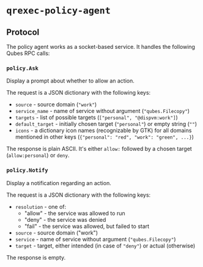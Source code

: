 # `qrexec-policy-agent`

## Protocol

The policy agent works as a socket-based service. It handles the following Qubes RPC calls:

### `policy.Ask`

Display a prompt about whether to allow an action.

The request is a JSON dictionary with the following keys:
- `source` - source domain (`"work"`)
- `service_name` - name of service without argument (`"qubes.Filecopy"`)
- `targets` - list of possible targets (`["personal", "@dispvm:work"]`)
- `default_target` - initially chosen target (`"personal"`) or empty string (`""`)
- `icons` - a dictionary icon names (recognizable by GTK) for all domains mentioned in other keys (`{"personal": "red", "work": "green", ...}`)

The response is plain ASCII. It's either `allow:` followed by a chosen target (`allow:personal`) or `deny`.

### `policy.Notify`

Display a notification regarding an action.

The request is a JSON dictionary with the following keys:

- `resolution` - one of:
  - "allow" - the service was allowed to run
  - "deny" - the service was denied
  - "fail" - the service was allowed, but failed to start
- `source` - source domain ("work")
- `service` - name of service without argument (`"qubes.Filecopy"`)
- `target` - target, either intended (in case of `"deny"`) or actual (otherwise)

The response is empty.
